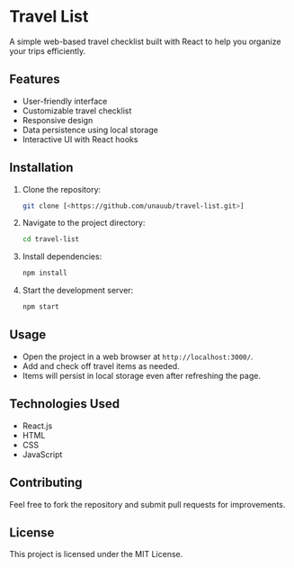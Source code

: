 # Travel List

A simple web-based travel checklist built with React to help you organize your trips efficiently.

## Features
- User-friendly interface
- Customizable travel checklist
- Responsive design
- Data persistence using local storage
- Interactive UI with React hooks

## Installation
1. Clone the repository:
   ```sh
   git clone [<https://github.com/unauub/travel-list.git>]
   ```
2. Navigate to the project directory:
   ```sh
   cd travel-list
   ```
3. Install dependencies:
   ```sh
   npm install
   ```
4. Start the development server:
   ```sh
   npm start
   ```

## Usage
- Open the project in a web browser at `http://localhost:3000/`.
- Add and check off travel items as needed.
- Items will persist in local storage even after refreshing the page.

## Technologies Used
- React.js
- HTML
- CSS
- JavaScript

## Contributing
Feel free to fork the repository and submit pull requests for improvements.

## License
This project is licensed under the MIT License.

